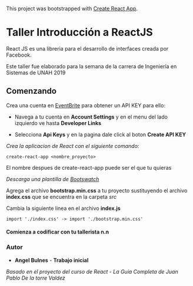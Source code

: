 This project was bootstrapped with [Create React App](https://github.com/facebook/create-react-app).

# Taller Introducción a ReactJS 

React JS es una libreria para el desarrollo de interfaces creada por Facebook. 


Este taller fue elaborado para la semana de la carrera de Ingeniería en Sistemas de UNAH 2019

## Comenzando 

Crea una cuenta en [EventBrite](https://www.eventbrite.com/) para obtener un API KEY para ello: 

* Navega a tu cuenta en **Account Settings** y en el menu del lado izquierdo ve hasta **Developer Links** 

* Selecciona **Api Keys** y en la pagina dale click al boton **Create API KEY**



_Crea la aplicacion de React con el siguiente comando:_

```
create-react-app <nombre_proyecto> 
```
El nombre despues de create-react-app puede ser el que tu quieras


_Descarga una plantilla de [Bootswatch](https://bootswatch.com/)_

Agrega el archivo **bootstrap.min.css** a tu proyecto sustituyendo el archivo **index.css** que se encuentra en la carpeta _src_

Cambia la siguiente linea en el archivo **index.js** 

```
import './index.css' -> import './bootstrap.min.css'
```



#### Comienza a codificar con tu tallerista n.n


### Autor

* **Angel Bulnes** - **Trabajo inicial**

_Basado en el proyecto del curso de React - La Guia Completa de Juan Pablo De la torre Valdez_


